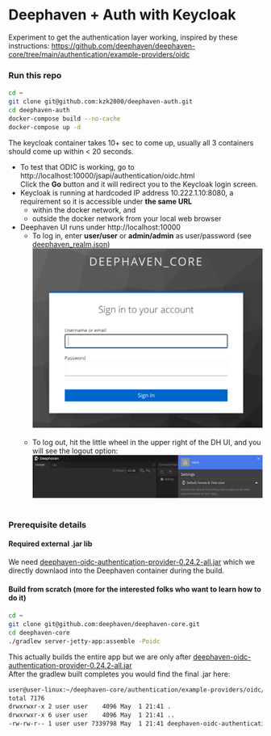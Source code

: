 # Deephaven + Auth with Keycloak
Experiment to get the authentication layer working, inspired by these instructions:
https://github.com/deephaven/deephaven-core/tree/main/authentication/example-providers/oidc

### Run this repo
```bash
cd ~
git clone git@github.com:kzk2000/deephaven-auth.git
cd deephaven-auth
docker-compose build --no-cache
docker-compose up -d
```
The keycloak container takes 10+ sec to come up, usually all 3 containers should come up within < 20 seconds.

* To test that ODIC is working, go to http://localhost:10000/jsapi/authentication/oidc.html <br>
  Click the **Go** button and it will redirect you to the Keycloak login screen.
* Keycloak is running at hardcoded IP address 10.222.1.10:8080, a requirement so it is accessible under **the same URL** 
  * within the docker network, and
  * outside the docker network from your local web browser
* Deephaven UI runs under http://localhost:10000
  * To log in, enter **user/user** or **admin/admin** as user/password (see [deephaven_realm.json](docker/keycloak/deephaven_realm.json))
    ![](pics/Screenshot_login.png)
    <br><br>
  * To log out, hit the little wheel in the upper right of the DH UI, and you will see the logout option:
    ![](pics/Screenshot_logout.png)
    <br><br>

### Prerequisite details

#### Required external .jar lib
We need [deephaven-oidc-authentication-provider-0.24.2-all.jar](https://repo1.maven.org/maven2/io/deephaven/deephaven-oidc-authentication-provider/0.24.2/deephaven-oidc-authentication-provider-0.24.2-all.jar
) which we directly downlaod into the Deephaven container during the build. 

#### Build from scratch (more for the interested folks who want to learn how to do it)
```bash
cd ~
git clone git@github.com:deephaven/deephaven-core.git
cd deephaven-core
./gradlew server-jetty-app:assemble -Poidc
```
This actually builds the entire app but we are only after 
[deephaven-oidc-authentication-provider-0.24.2-all.jar](docker/deephaven/deephaven-oidc-authentication-provider-0.24.2-all.jar)<br> 
After the gradlew built completes you would find the final .jar here:
```bash
user@user-linux:~/deephaven-core/authentication/example-providers/oidc/build/libs$ ls -la
total 7176
drwxrwxr-x 2 user user    4096 May  1 21:41 .
drwxrwxr-x 6 user user    4096 May  1 21:41 ..
-rw-rw-r-- 1 user user 7339798 May  1 21:41 deephaven-oidc-authentication-provider-0.24.2-all.jar
```


